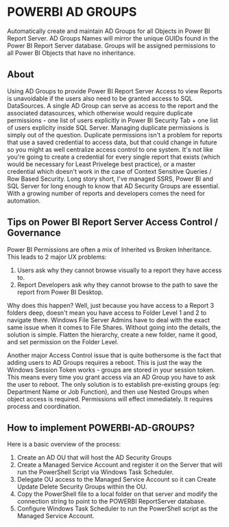 # POWERBI AD GROUPS
Automatically create and maintain AD Groups for all Objects in Power BI Report Server.  AD Groups Names will mirror the unique GUIDs found in the Power BI Report Server database.  Groups will be assigned permissions to all Power BI Objects that have no inheritance.


## About

Using AD Groups to provide Power BI Report Server Access to view Reports is unavoidable if the users also need to be granted access to SQL DataSources.  A single AD Group can serve as access to the report and the associated datasources, which otherwise would require  duplicate permissions - one list of users explicitly in Power BI Security Tab + one list of users explicity inside SQL Server.  Managing duplicate permissions is simply out of the question.  Duplicate permissions isn't a problem for reports that use a saved credential to access data, but that could change in future so you might as well centralize access control to one system.  It's not like you're going to create a credential for every single report that exists (which would be necessary for Least Privelege best practice), or a master credential which doesn't work in the case of Context Sensitive Queries / Row Based Security.  Long story short, I've managed SSRS, Power BI and SQL Server for long enough to know that AD Security Groups are essential.  With a growing number of reports and developers comes the need for automation.

## Tips on Power BI Report Server Access Control / Governance

Power BI Permissions are often a mix of Inherited vs Broken Inheritance.  This leads to 2 major UX problems:

1. Users ask why they cannot browse visually to a report they have access to.
2. Report Developers ask why they cannot browse to the path to save the report from Power BI Desktop.

Why does this happen?  Well, just because you have access to a Report 3 folders deep, doesn't mean you have access to Folder Level 1 and 2 to navigate there.  Windows File Server Admins have to deal with the exact same issue when it comes to File Shares.  Without going into the details, the solution is simple.  Flatten the hierarchy, create a new folder, name it good, and set permission on the Folder Level.

Another major Access Control issue that is quite bothersome is the fact that adding users to AD Groups requires a reboot.  This is just the way the Windows Session Token works - groups are stored in your session token.  This means every time you grant access via an AD Group you have to ask the user to reboot.  The only solution is to establish pre-existing groups (eg: Department Name or Job Function), and then use Nested Groups when object access is required.  Permissions will effect immediately.  It requires process and coordination.

## How to implement POWERBI-AD-GROUPS?

Here is a basic overview of the process:

1. Create an AD OU that will host the AD Security Groups
2. Create a Managed Service Account and register it on the Server that will run the PowerShell Script via Windows Task Scheduler.
3. Delegate OU access to the Managed Service Account so it can Create Update Delete Security Groups within the OU.
3. Copy the PowerShell file to a local folder on that server and modify the connection string to point to the POWERBI ReportServer database.
4. Configure Windows Task Scheduler to run the PowerShell script as the Managed Service Account.
